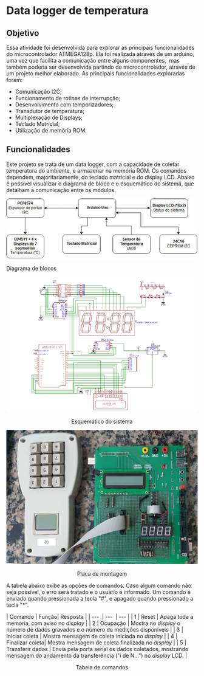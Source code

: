 # Data logger de temperatura


## Objetivo

Essa atividade foi desenvolvida para explorar as principais funcionalidades do microcontrolador ATMEGA128p. Ela foi realizada através de um arduino, uma vez que facilita a comunicação entre alguns componentes,  mas também poderia ser desenvolvida partindo do microcontrolador, através de um projeto melhor elaborado. As principais funcionalidades exploradas foram:
- Comunicação I2C;
- Funcionamento de rotinas de interrupção;
- Desenvolvimento com temporizadores;
- Transdutor de temperatura;
- Multiplexação de Displays;
- Teclado Matricial;
- Utilização de memória ROM.

## Funcionalidades

Este projeto se trata de um data logger, com a capacidade de coletar temperatura do ambiente, e armazenar na memória ROM. Os comandos dependem, majoritariamente, do teclado matricial e do display LCD. Abaixo é possível visualizar o diagrama de bloco e o esquemático do sistema, que detalham a comunicação entre os módulos.


<p align="center">
  <img src="images/diagrama_blocos_logger.png" alt="Diagrama de blocos">
  <p>Diagrama de blocos</p>
</p>

![esquemático](./images/esquematico_logger.png)
<p align="center">Esquemático do sistema</p>

  ![esquemático](./images/montagem_logger.png)
<p align="center">Placa de montagem</p>
A tabela abaixo exibe as opções de comandos. Caso algum comando não seja possível, o erro será tratado e o usuário é informado. Um comando é enviado quando pressionada a tecla "#", e apagado quando pressionado a tecla "*".

| Comando | Função| Resposta |
| ---  | ---  | --- |
| 1 | Reset | Apaga toda a memória, com aviso no _display_ |
| 2 | Ocupação | Mostra no _display_ o número de dados gravados e o número de medições disponíveis |
| 3 | Iniciar coleta | Mostra mensagem de coleta iniciada no _display_ |
| 4 | Finalizar coleta| Mostra mensagem de coleta finalizada no _display_ |
| 5 | Transferir dados | Envia pela porta serial os dados coletados, mostrando mensagem do andamento da transferência ("i de N...") no _display_ LCD. |

<p align="center">Tabela de comandos</p>
